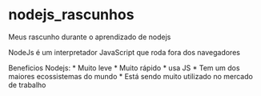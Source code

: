 # nodejs_rascunhos
Meus rascunho durante o aprendizado de nodejs

NodeJs é um interpretador JavaScript que roda fora dos navegadores

Beneficios Nodejs:
    * Muito leve
    * Muito rápido
    * usa JS
    * Tem um dos maiores ecossistemas do mundo
    * Está sendo muito utilizado no mercado de trabalho